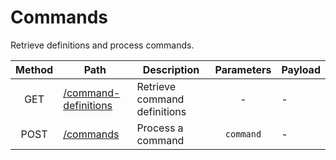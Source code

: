 # Commands

Retrieve definitions and process commands.

| Method | Path                                   | Description                  | Parameters | Payload |
| :----: | -------------------------------------- | ---------------------------- | :--------: | ------- |
|  GET   | [/command-definitions](definitions.md) | Retrieve command definitions |     -      | -       |
|  POST  | [/commands](post.md)                   | Process a command            | `command`  | -       |
